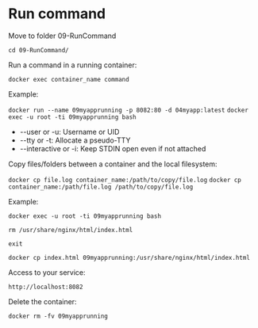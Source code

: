 # Run command

Move to folder 09-RunCommand

`cd 09-RunCommand/`

Run a command in a running container:

`docker exec container_name command`

Example:

`docker run --name 09myapprunning -p 8082:80 -d 04myapp:latest`
`docker exec -u root -ti 09myapprunning bash`

- --user or -u: Username or UID
- --tty or -t: Allocate a pseudo-TTY
- --interactive or -i: Keep STDIN open even if not attached

Copy files/folders between a container and the local filesystem:

`docker cp file.log container_name:/path/to/copy/file.log`
`docker cp container_name:/path/file.log /path/to/copy/file.log`

Example:

`docker exec -u root -ti 09myapprunning bash`

`rm /usr/share/nginx/html/index.html`

`exit`

`docker cp index.html 09myapprunning:/usr/share/nginx/html/index.html`

Access to your service:

`http://localhost:8082`

Delete the container:

`docker rm -fv 09myapprunning`